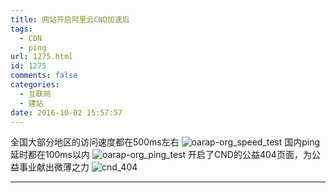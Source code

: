 ```yaml
---
title: 网站开启阿里云CND加速后
tags:
  - CDN
  - ping
url: 1275.html
id: 1275
comments: false
categories:
  - 互联网
  - 建站
date: 2016-10-02 15:57:57
---
```


全国大部分地区的访问速度都在500ms左右 ![oarap-org_speed_test](http://oarap.org/wp-content/uploads/2016/10/oarap.org_speed_test.png) 国内ping延时都在100ms以内 ![oarap-org_ping_test](http://oarap.org/wp-content/uploads/2016/10/oarap.org_ping_test.png) 开启了CND的公益404页面，为公益事业献出微薄之力 ![cnd_404](http://oarap.org/wp-content/uploads/2016/10/cnd_404.png)  

* * *